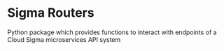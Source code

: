 # Sigma Routers
Python package which provides functions to interact with endpoints of a Cloud Sigma microservices API system

